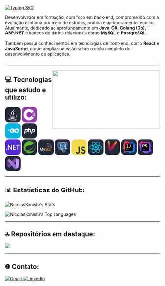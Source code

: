 <a align="center" href="https://git.io/typing-svg">
  <img src="https://readme-typing-svg.demolab.com?font=montserrat&weight=800&size=34&duration=4000&pause=1000&color=4700F7&random=false&width=435&lines=Hello+World!" alt="Typing SVG" />
</a>

Desenvolvedor em formação, com foco em back-end, comprometido com a evolução contínua por meio de estudos, prática e aprimoramento técnico.<br>
Atualmente, dedicado ao aprofundamento em <strong>Java, C#, Golang (Go), ASP.NET</strong> e bancos de dados relacionais como <strong>MySQL</strong> e <strong>PostgreSQL</strong>.<br><br>
Também possui conhecimentos em tecnologias de front-end, como <strong>React</strong> e <strong>JavaScript</strong>, o que amplia sua visão sobre o ciclo completo do desenvolvimento de aplicações.<br><br>
</p>


---

<img align="right" height="190" width="350" src="https://i.pinimg.com/originals/7a/e3/c7/7ae3c7ad104a968dc735871c0bf17608.gif">

## 💻 Tecnologias que estudo e utilizo:

<div align="left">

<img height="50" src="https://github.com/tandpfun/skill-icons/blob/main/icons/Java-Dark.svg" alt="Java"/>
<img height="50" src="https://github.com/tandpfun/skill-icons/blob/main/icons/CS.svg" alt="C#"/>
<img height="50" src="https://github.com/tandpfun/skill-icons/blob/main/icons/GoLang.svg" alt="Golang"/>
<img height="50" src="https://github.com/tandpfun/skill-icons/blob/main/icons/PHP-Dark.svg" alt="PHP"/>
<img height="50" src="https://github.com/tandpfun/skill-icons/blob/main/icons/DotNet.svg" alt=".NET"/>
<img height="50" src="https://github.com/tandpfun/skill-icons/blob/main/icons/Spring-Dark.svg" alt="Spring"/>
<img height="50" src="https://github.com/tandpfun/skill-icons/blob/main/icons/MySQL-Dark.svg" alt="MySQL"/>
<img height="50" src="https://github.com/tandpfun/skill-icons/blob/main/icons/PostgreSQL-Dark.svg" alt="PostgreSQL"/>
<img height="50" src="https://github.com/tandpfun/skill-icons/blob/main/icons/JavaScript.svg" alt="JavaScript"/>
<img height="50" src="https://github.com/tandpfun/skill-icons/blob/main/icons/React-Dark.svg" alt="React"/>
<img height="50" src="https://github.com/tandpfun/skill-icons/blob/main/icons/Maven-Dark.svg" alt="Maven"/>
<img height="50" src="https://github.com/tandpfun/skill-icons/blob/main/icons/Idea-Dark.svg" alt="IntelliJ"/>
<img height="50" src="https://github.com/tandpfun/skill-icons/blob/main/icons/PhpStorm-Dark.svg" alt="PhpStorm"/>

<img height="50" src="https://github.com/tandpfun/skill-icons/blob/main/icons/VisualStudio-Dark.svg" alt="Visual Studio"/>

</div>


---

## 📊 Estatísticas do GitHub:

<div align="left">

![NicolasKonishi's Stats](https://github-readme-stats.vercel.app/api?username=NicolasKonishi&theme=vue-dark&show_icons=true&hide_border=false&count_private=true)
  
![NicolasKonishi's Top Languages](https://github-readme-stats.vercel.app/api/top-langs/?username=NicolasKonishi&theme=vue-dark&show_icons=true&hide_border=false&layout=compact)
</div>

---

## 🔝 Repositórios em destaque:

![](https://github-contributor-stats.vercel.app/api?username=NicolaskOnishi&limit=5&theme=tokyonight&combine_all_yearly_contributions=true)

---

## 🌐 Contato:

<a href="mailto:kenzonicolas8@gmail.com" target="_blank">
  <img src="https://img.shields.io/badge/Gmail-%23333?style=for-the-badge&logo=gmail&logoColor=white" alt="Gmail">
</a>
<a href="https://www.linkedin.com/in/nicolas-onishi-b893b6212/" target="_blank">
  <img src="https://img.shields.io/badge/LinkedIn-%230077B5?style=for-the-badge&logo=linkedin&logoColor=white" alt="LinkedIn">
</a>
